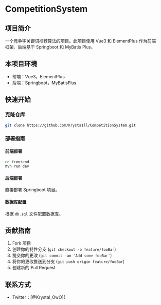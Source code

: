 # CompetitionSystem

## 项目简介

一个竞争字关键词推荐算法的项目。此项目使用 Vue3 和 ElementPlus 作为前端框架，后端基于 Springboot 和 MyBatis Plus。



## 本项目环境

- 前端：Vue3，ElementPlus
- 后端：Springboot，MyBatisPlus

## 快速开始

### 克隆仓库

```bash
git clone https://github.com/Krysta1ll/CompetitionSystem.git
```

### 部署指南

#### 前端部署

```bash
cd frontend
mvn run dev
```

#### 后端部署

直接部署 Springboot 项目。

#### 数据库配置

根据 `db.sql` 文件配置数据库。

## 贡献指南


1. Fork 项目
2. 创建你的特性分支 (`git checkout -b feature/fooBar`)
3. 提交你的更改 (`git commit -am 'Add some fooBar'`)
4. 将你的更改推送到分支 (`git push origin feature/fooBar`)
5. 创建新的 Pull Request



## 联系方式

- Twitter：[@KrystaI_OwO](